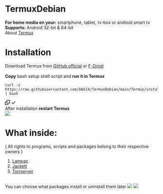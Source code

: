 # TermuxDebian
<b>For home media on your:</b> smartphone, tablet, tv-box or android smart tv
<br><b>Supports:</b> Android 32-bit & 64-bit
<br>About <a href="https://wiki.termux.com/wiki/Main_Page" target="_blank">Termux</a>
# Installation
Download Termux from <a href="https://github.com/termux/termux-app/releases" target="_blank">GitHub official</a>  or  <a href="https://f-droid.org/ru/packages/com.termux/" target="_blank">F-Droid</a>
<br>
<br>
<b>Copy</b> bash setup shell script and <b>run it in Termux</b>
<div class="snippet-clipboard-content notranslate position-relative overflow-auto"><pre class="notranslate"><code>curl -s https://raw.githubusercontent.com/bbk14/TermuxDebian/main/Termux/install.sh | bash
</code></pre><div class="zeroclipboard-container position-absolute right-0 top-0">
    <clipboard-copy aria-label="Copy" class="ClipboardButton btn js-clipboard-copy m-2 p-0 tooltipped-no-delay" data-copy-feedback="Copied!" data-tooltip-direction="w" value="git submodule update --init --recursive" tabindex="0" role="button" style="display: inherit;">
      <svg aria-hidden="true" height="16" viewBox="0 0 16 16" version="1.1" width="16" data-view-component="true" class="octicon octicon-copy js-clipboard-copy-icon m-2">
    <path fill-rule="evenodd" d="M0 6.75C0 5.784.784 5 1.75 5h1.5a.75.75 0 010 1.5h-1.5a.25.25 0 00-.25.25v7.5c0 .138.112.25.25.25h7.5a.25.25 0 00.25-.25v-1.5a.75.75 0 011.5 0v1.5A1.75 1.75 0 019.25 16h-7.5A1.75 1.75 0 010 14.25v-7.5z"></path><path fill-rule="evenodd" d="M5 1.75C5 .784 5.784 0 6.75 0h7.5C15.216 0 16 .784 16 1.75v7.5A1.75 1.75 0 0114.25 11h-7.5A1.75 1.75 0 015 9.25v-7.5zm1.75-.25a.25.25 0 00-.25.25v7.5c0 .138.112.25.25.25h7.5a.25.25 0 00.25-.25v-7.5a.25.25 0 00-.25-.25h-7.5z"></path>
</svg>
      <svg aria-hidden="true" height="16" viewBox="0 0 16 16" version="1.1" width="16" data-view-component="true" class="octicon octicon-check js-clipboard-check-icon color-fg-success d-none m-2">
    <path fill-rule="evenodd" d="M13.78 4.22a.75.75 0 010 1.06l-7.25 7.25a.75.75 0 01-1.06 0L2.22 9.28a.75.75 0 011.06-1.06L6 10.94l6.72-6.72a.75.75 0 011.06 0z"></path>
</svg>
    </clipboard-copy>
  </div></div>
After installation <b>restart Termux</b><br>

<img src="https://github.com/bbk14/TermuxDebian/blob/main/Termux/img/note.jpg" style="max-width: 50%;">

# What inside:
( All rights to programs, scripts and packages belong to their respective owners )

1. <a href="https://github.com/immisterio/Lampac" target="_blank">Lampac</a>
2. <a href="https://github.com/Jackett/Jackett" target="_blank">Jackett</a>
3. <a href="https://github.com/YouROK/TorrServer" target="_blank">Torrserver</a>

<br> You can choose what packages install or uninstall them later
<img src="https://github.com/bbk14/TermuxDebian/blob/main/Termux/img/install.png" style="max-width: 50%;">
<img src="https://github.com/bbk14/TermuxDebian/blob/main/Termux/img/uninstall.png" style="max-width: 50%;">
